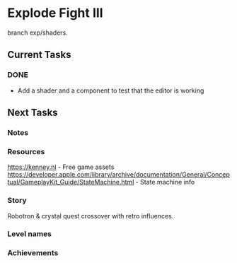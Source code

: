 # Explode Fight III
branch exp/shaders.

## Current Tasks

### DONE
- Add a shader and a component to test that the editor is working

## Next Tasks

### Notes

### Resources
https://kenney.nl - Free game assets  
https://developer.apple.com/library/archive/documentation/General/Conceptual/GameplayKit_Guide/StateMachine.html - State machine info  

### Story
Robotron & crystal quest crossover with retro influences.

### Level names

### Achievements
